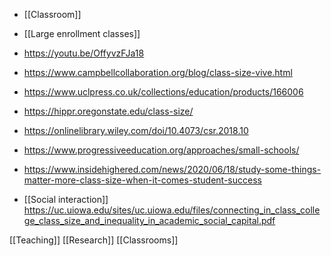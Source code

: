 - [[Classroom]]
- [[Large enrollment classes]]

- https://youtu.be/OffyvzFJa18

- https://www.campbellcollaboration.org/blog/class-size-vive.html

- https://www.uclpress.co.uk/collections/education/products/166006
- https://hippr.oregonstate.edu/class-size/
- https://onlinelibrary.wiley.com/doi/10.4073/csr.2018.10

- https://www.progressiveeducation.org/approaches/small-schools/

- https://www.insidehighered.com/news/2020/06/18/study-some-things-matter-more-class-size-when-it-comes-student-success

- [[Social interaction]] https://uc.uiowa.edu/sites/uc.uiowa.edu/files/connecting_in_class_college_class_size_and_inequality_in_academic_social_capital.pdf

[[Teaching]] [[Research]] [[Classrooms]]
